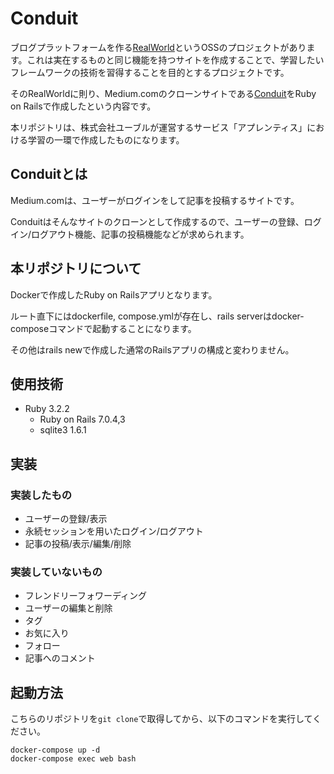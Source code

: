 # Conduit

ブログプラットフォームを作る[RealWorld](https://github.com/gothinkster/realworld/tree/main)というOSSのプロジェクトがあります。これは実在するものと同じ機能を持つサイトを作成することで、学習したいフレームワークの技術を習得することを目的とするプロジェクトです。

そのRealWorldに則り、Medium.comのクローンサイトである[Conduit](https://demo.realworld.io/#/)をRuby on Railsで作成したという内容です。

本リポジトリは、株式会社ユーブルが運営するサービス「アプレンティス」における学習の一環で作成したものになります。

## Conduitとは
Medium.comは、ユーザーがログインをして記事を投稿するサイトです。

Conduitはそんなサイトのクローンとして作成するので、ユーザーの登録、ログイン/ログアウト機能、記事の投稿機能などが求められます。

## 本リポジトリについて
Dockerで作成したRuby on Railsアプリとなります。

ルート直下にはdockerfile, compose.ymlが存在し、rails serverはdocker-composeコマンドで起動することになります。

その他はrails newで作成した通常のRailsアプリの構成と変わりません。

## 使用技術
- Ruby 3.2.2
  - Ruby on Rails 7.0.4,3
  - sqlite3 1.6.1

## 実装

### 実装したもの
- ユーザーの登録/表示
- 永続セッションを用いたログイン/ログアウト
- 記事の投稿/表示/編集/削除

### 実装していないもの
- フレンドリーフォワーディング
- ユーザーの編集と削除
- タグ
- お気に入り
- フォロー
- 記事へのコメント

## 起動方法
こちらのリポジトリを`git clone`で取得してから、以下のコマンドを実行してください。

```
docker-compose up -d
docker-compose exec web bash
```
